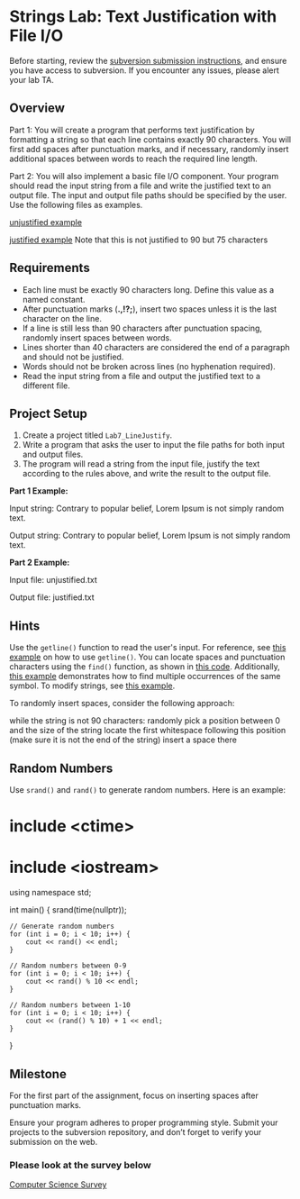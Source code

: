 # Strings Lab: Text Justification with File I/O

Before starting, review the [subversion submission instructions](https://web.cs.kent.edu/~mbektic/Labs/subversion.html), and ensure you have access to subversion. If you encounter any issues, please alert your lab TA.

## Overview

Part 1: You will create a program that performs text justification by formatting a string so that each line contains exactly 90 characters. You will first add spaces after punctuation marks, and if necessary, randomly insert additional spaces between words to reach the required line length.

Part 2: You will also implement a basic file I/O component. Your program should read the input string from a file and write the justified text to an output file. The input and output file paths should be specified by the user. Use the following files as examples.

[unjustified example](https://web.cs.kent.edu/~mbektic/Labs/Lab7/unjustified.txt)

[justified example](https://web.cs.kent.edu/~mbektic/Labs/Lab7/justified.txt) Note that this is not justified to 90 but 75 characters

## Requirements

- Each line must be exactly 90 characters long. Define this value as a named constant.
- After punctuation marks (**.,!?;**), insert two spaces unless it is the last character on the line.
- If a line is still less than 90 characters after punctuation spacing, randomly insert spaces between words.
- Lines shorter than 40 characters are considered the end of a paragraph and should not be justified.
- Words should not be broken across lines (no hyphenation required).
- Read the input string from a file and output the justified text to a different file.

## Project Setup

1. Create a project titled `Lab7_LineJustify`.
2. Write a program that asks the user to input the file paths for both input and output files.
3. The program will read a string from the input file, justify the text according to the rules above, and write the result to the output file.

**Part 1 Example:**

Input string:
Contrary to popular belief, Lorem Ipsum is not simply random text.

Output string:
Contrary to popular belief, Lorem Ipsum is not simply random text.

**Part 2 Example:**

Input file: unjustified.txt

Output file: justified.txt

## Hints

Use the `getline()` function to read the user's input. For reference, see [this example](https://web.cs.kent.edu/~mbektic/Labs/Lab7/stats.cpp) on how to use `getline()`. You can locate spaces and punctuation characters using the `find()` function, as shown in [this code](https://web.cs.kent.edu/~mbektic/Labs/Lab7/find.cpp). Additionally, [this example](https://web.cs.kent.edu/~mbektic/Labs/Lab7/findAll.cpp) demonstrates how to find multiple occurrences of the same symbol. To modify strings, see [this example](https://web.cs.kent.edu/~mbektic/Labs/Lab7/addRemove.cpp).

To randomly insert spaces, consider the following approach:

while the string is not 90 characters:
randomly pick a position between 0 and the size of the string
locate the first whitespace following this position
(make sure it is not the end of the string)
insert a space there

## Random Numbers

Use `srand()` and `rand()` to generate random numbers. Here is an example:

# include <ctime\>

# include <iostream\>

using namespace std;

int main() {
srand(time(nullptr));

    // Generate random numbers
    for (int i = 0; i < 10; i++) {
        cout << rand() << endl;
    }

    // Random numbers between 0-9
    for (int i = 0; i < 10; i++) {
        cout << rand() % 10 << endl;
    }

    // Random numbers between 1-10
    for (int i = 0; i < 10; i++) {
        cout << (rand() % 10) + 1 << endl;
    }

}

## Milestone

For the first part of the assignment, focus on inserting spaces after punctuation marks.

Ensure your program adheres to proper programming style. Submit your projects to the subversion repository, and don’t forget to verify your submission on the web.

### Please look at the survey below

[Computer Science Survey](https://qualtricsxmcsvfz653y.qualtrics.com/jfe/form/SV_ewY9FYyGQ7OlmLA)
